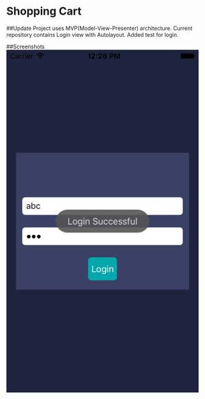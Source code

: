 Shopping Cart
=============
##Update
Project uses MVP(Model-View-Presenter) architecture.
Current repository contains Login view with Autolayout.
Added test for login.


##Screenshots
![alt Login Screen](https://github.com/NileshJarad/shopping_cart_ios_swift/blob/master/Screenshots/login.png?raw=true)
